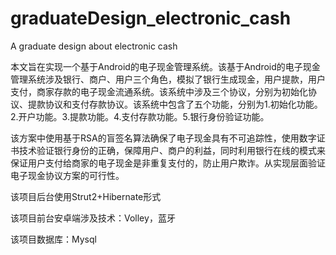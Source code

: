 # graduateDesign_electronic_cash

A graduate design about electronic cash

本文旨在实现一个基于Android的电子现金管理系统。该基于Android的电子现金管理系统涉及银行、商户、用户三个角色，模拟了银行生成现金，用户提款，用户支付，商家存款的电子现金流通系统。该系统中涉及三个协议，分别为初始化协议、提款协议和支付存款协议。该系统中包含了五个功能，分别为1.初始化功能。2.开户功能。3.提款功能。4.支付存款功能。5.银行身份验证功能。

该方案中使用基于RSA的盲签名算法确保了电子现金具有不可追踪性，使用数字证书技术验证银行身份的正确，保障用户、商户的利益，同时利用银行在线的模式来保证用户支付给商家的电子现金是非重复支付的，防止用户欺诈。从实现层面验证电子现金协议方案的可行性。

该项目后台使用Strut2+Hibernate形式

该项目前台安卓端涉及技术：Volley，蓝牙

该项目数据库：Mysql
